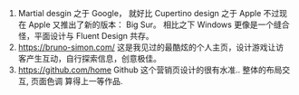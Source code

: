 1. Martial desgin 之于 Google， 就好比 Cupertino design 之于 Apple
   不过现在 Apple 又推出了新的版本： Big Sur。
   相比之下 Windows 更像是一个缝合怪，平面设计与 Fluent Design 共存。
2. https://bruno-simon.com/
   这是我见过的最酷炫的个人主页，设计游戏让访客产生互动，自行探索信息，创意极佳。
3. https://github.com/home 
   Github 这个营销页设计的很有水准.. 整体的布局交互, 页面色调 算得上一等作品.